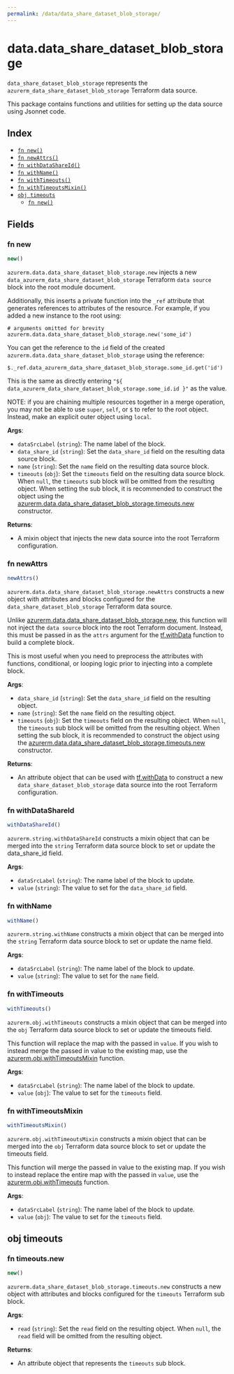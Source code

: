 ```yaml
---
permalink: /data/data_share_dataset_blob_storage/
---
```


# data.data_share_dataset_blob_storage

`data_share_dataset_blob_storage` represents the `azurerm_data_share_dataset_blob_storage` Terraform data source.



This package contains functions and utilities for setting up the data source using Jsonnet code.


## Index

* [`fn new()`](#fn-new)
* [`fn newAttrs()`](#fn-newattrs)
* [`fn withDataShareId()`](#fn-withdatashareid)
* [`fn withName()`](#fn-withname)
* [`fn withTimeouts()`](#fn-withtimeouts)
* [`fn withTimeoutsMixin()`](#fn-withtimeoutsmixin)
* [`obj timeouts`](#obj-timeouts)
  * [`fn new()`](#fn-timeoutsnew)

## Fields

### fn new

```ts
new()
```


`azurerm.data.data_share_dataset_blob_storage.new` injects a new `data_azurerm_data_share_dataset_blob_storage` Terraform `data source`
block into the root module document.

Additionally, this inserts a private function into the `_ref` attribute that generates references to attributes of the
resource. For example, if you added a new instance to the root using:

    # arguments omitted for brevity
    azurerm.data.data_share_dataset_blob_storage.new('some_id')

You can get the reference to the `id` field of the created `azurerm.data.data_share_dataset_blob_storage` using the reference:

    $._ref.data_azurerm_data_share_dataset_blob_storage.some_id.get('id')

This is the same as directly entering `"${ data_azurerm_data_share_dataset_blob_storage.some_id.id }"` as the value.

NOTE: if you are chaining multiple resources together in a merge operation, you may not be able to use `super`, `self`,
or `$` to refer to the root object. Instead, make an explicit outer object using `local`.

**Args**:
  - `dataSrcLabel` (`string`): The name label of the block.
  - `data_share_id` (`string`): Set the `data_share_id` field on the resulting data source block.
  - `name` (`string`): Set the `name` field on the resulting data source block.
  - `timeouts` (`obj`): Set the `timeouts` field on the resulting data source block. When `null`, the `timeouts` sub block will be omitted from the resulting object. When setting the sub block, it is recommended to construct the object using the [azurerm.data.data_share_dataset_blob_storage.timeouts.new](#fn-timeoutsnew) constructor.

**Returns**:
- A mixin object that injects the new data source into the root Terraform configuration.


### fn newAttrs

```ts
newAttrs()
```


`azurerm.data.data_share_dataset_blob_storage.newAttrs` constructs a new object with attributes and blocks configured for the `data_share_dataset_blob_storage`
Terraform data source.

Unlike [azurerm.data.data_share_dataset_blob_storage.new](#fn-new), this function will not inject the `data source`
block into the root Terraform document. Instead, this must be passed in as the `attrs` argument for the
[tf.withData](https://github.com/tf-libsonnet/core/tree/main/docs#fn-withdata) function to build a complete block.

This is most useful when you need to preprocess the attributes with functions, conditional, or looping logic prior to
injecting into a complete block.

**Args**:
  - `data_share_id` (`string`): Set the `data_share_id` field on the resulting object.
  - `name` (`string`): Set the `name` field on the resulting object.
  - `timeouts` (`obj`): Set the `timeouts` field on the resulting object. When `null`, the `timeouts` sub block will be omitted from the resulting object. When setting the sub block, it is recommended to construct the object using the [azurerm.data.data_share_dataset_blob_storage.timeouts.new](#fn-timeoutsnew) constructor.

**Returns**:
  - An attribute object that can be used with [tf.withData](https://github.com/tf-libsonnet/core/tree/main/docs#fn-withdata) to construct a new `data_share_dataset_blob_storage` data source into the root Terraform configuration.


### fn withDataShareId

```ts
withDataShareId()
```

`azurerm.string.withDataShareId` constructs a mixin object that can be merged into the `string`
Terraform data source block to set or update the data_share_id field.



**Args**:
  - `dataSrcLabel` (`string`): The name label of the block to update.
  - `value` (`string`): The value to set for the `data_share_id` field.


### fn withName

```ts
withName()
```

`azurerm.string.withName` constructs a mixin object that can be merged into the `string`
Terraform data source block to set or update the name field.



**Args**:
  - `dataSrcLabel` (`string`): The name label of the block to update.
  - `value` (`string`): The value to set for the `name` field.


### fn withTimeouts

```ts
withTimeouts()
```

`azurerm.obj.withTimeouts` constructs a mixin object that can be merged into the `obj`
Terraform data source block to set or update the timeouts field.

This function will replace the map with the passed in `value`. If you wish to instead merge the
passed in value to the existing map, use the [azurerm.obj.withTimeoutsMixin](TODO) function.

**Args**:
  - `dataSrcLabel` (`string`): The name label of the block to update.
  - `value` (`obj`): The value to set for the `timeouts` field.


### fn withTimeoutsMixin

```ts
withTimeoutsMixin()
```

`azurerm.obj.withTimeoutsMixin` constructs a mixin object that can be merged into the `obj`
Terraform data source block to set or update the timeouts field.

This function will merge the passed in value to the existing map. If you wish
to instead replace the entire map with the passed in `value`, use the [azurerm.obj.withTimeouts](TODO)
function.


**Args**:
  - `dataSrcLabel` (`string`): The name label of the block to update.
  - `value` (`obj`): The value to set for the `timeouts` field.


## obj timeouts



### fn timeouts.new

```ts
new()
```


`azurerm.data_share_dataset_blob_storage.timeouts.new` constructs a new object with attributes and blocks configured for the `timeouts`
Terraform sub block.



**Args**:
  - `read` (`string`): Set the `read` field on the resulting object. When `null`, the `read` field will be omitted from the resulting object.

**Returns**:
  - An attribute object that represents the `timeouts` sub block.

